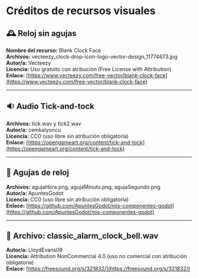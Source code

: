 # Créditos de recursos visuales

## 🕰️ Reloj sin agujas

**Nombre del recurso:** Blank Clock Face  
**Archivos:** vecteezy_clock-drop-icon-logo-vector-design_11774673.jpg  
**Autor/a:** Vecteezy  
**Licencia:** Uso gratuito con atribución (Free License with Attribution)  
**Enlace:** [https://www.vecteezy.com/free-vector/blank-clock-face](https://www.vecteezy.com/free-vector/blank-clock-face)

---

## 🔉 Audio Tick-and-tock

**Archivos:** tick.wav y tick2.wav  
**Autor/a:** cemkalyoncu  
**Licencia:** CC0 (uso libre sin atribución obligatoria)  
**Enlace:** [https://opengameart.org/content/tick-and-tock](https://opengameart.org/content/tick-and-tock)

---

## 🧭 Agujas de reloj

**Archivos:** agujaHora.png, agujaMinuto.png, agujaSegundo.png  
**Autor/a:** ApuntesGodot  
**Licencia:** CC0 (uso libre sin atribución obligatoria)  
**Enlace:** [https://github.com/ApuntesGodot/mis-componentes-godot](https://github.com/ApuntesGodot/mis-componentes-godot)

---

## 🔔 Archivo: classic_alarm_clock_bell.wav

**Autor/a:** LloydEvans09  
**Licencia:** Attribution NonCommercial 4.0 (uso no comercial con atribución obligatoria)  
**Enlace:** [https://freesound.org/s/321832/](https://freesound.org/s/321832/)
